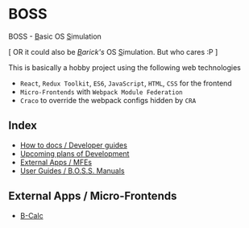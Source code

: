 # BOSS
BOSS - <u>B</u>asic OS <u>S</u>imulation

[ OR it could also be *<u>B</u>arick's* OS <u>S</u>imulation. But who cares :P ]

This is basically a hobby project using the following web technologies
- `React`, `Redux Toolkit`, `ES6`, `JavaScript`, `HTML`, `CSS` for the frontend
- `Micro-Frontends` with `Webpack Module Federation`
- `Craco` to override the webpack configs hidden by `CRA` 


## Index
- [How to docs / Developer guides](./docs/developer-guides/How-tos.md)
- [Upcoming plans of Development](./docs/Upcoming.md)
- [External Apps / MFEs](#external-apps--micro-frontends)
- [User Guides / B.O.S.S. Manuals](./docs/user-guides/index.md)


## External Apps / Micro-Frontends
- [B-Calc](https://github.com/codotronix/bcalc)
